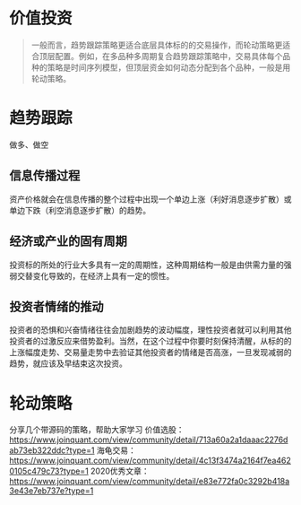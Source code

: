 
# 价值投资
> 一般而言，趋势跟踪策略更适合底层具体标的的交易操作，而轮动策略更适合顶层配置。例如，在多品种多周期复合趋势跟踪策略中，交易具体每个品种的策略是时间序列模型，但顶层资金如何动态分配到各个品种，一般是用轮动策略。

# 趋势跟踪
做多、做空
## 信息传播过程
资产价格就会在信息传播的整个过程中出现一个单边上涨（利好消息逐步扩散）或单边下跌（利空消息逐步扩散）的趋势。
## 经济或产业的固有周期
投资标的所处的行业大多具有一定的周期性，这种周期结构一般是由供需力量的强弱交替变化导致的，在经济上具有一定的惯性。
## 投资者情绪的推动
投资者的恐惧和兴奋情绪往往会加剧趋势的波动幅度，理性投资者就可以利用其他投资者的过激反应来借势盈利。当然，在这个过程中你要时刻保持清醒，从标的的上涨幅度走势、交易量走势中去验证其他投资者的情绪是否高涨，一旦发现减弱的趋势，就应该及早结束这次投资。

# 轮动策略




分享几个带源码的策略，帮助大家学习
价值选股：https://www.joinquant.com/view/community/detail/713a60a2a1daaac2276dab73eb322ddc?type=1
海龟交易：https://www.joinquant.com/view/community/detail/4c13f3474a2164f7ea4620105c479c73?type=1
2020优秀文章：https://www.joinquant.com/view/community/detail/e83e772fa0c3292b418a3e43e7eb737e?type=1
